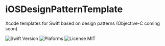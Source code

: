 # iOSDesignPatternTemplate
Xcode templates for Swift based on design patterns (Objective-C coming soon)

![Swift Version](https://img.shields.io/badge/Swift-3.0-green.svg)
![Plaforms](https://img.shields.io/badge/Platform-iOS-lightgrey.svg)
![License MIT](https://img.shields.io/npm/l/express.svg) 
